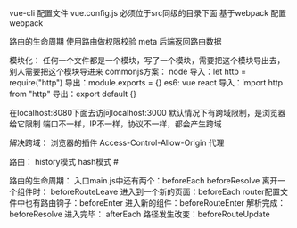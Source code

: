 vue-cli 
    配置文件 vue.config.js 必须位于src同级的目录下面
    基于webpack  配置webpack 

路由的生命周期
使用路由做权限校验
    meta
    后端返回路由数据

模块化：
    任何一个文件都是一个模块，写了一个模块，需要把这个模块导出去，别人需要把这个模块导进来
    commonjs方案： node
        导入：let http = require("http")
        导出：module.exports = {}
    es6: vue react
        导入：import http from "http"
        导出：export default {}

在localhost:8080下面去访问localhost:3000 默认情况下有跨域限制，是浏览器给它限制
端口不一样，IP不一样，协议不一样，都会产生跨域

解决跨域：
    浏览器的插件  Access-Control-Allow-Origin
    代理

路由：
    history模式
    hash模式  #

路由的生命周期：
    入口main.js中还有两个：beforeEach  beforeResolve
    离开一个组件时：  beforeRouteLeave 
    进入到一个新的页面：beforeEach
    router配置文件中也有路由钩子：beforeEnter
    进入新的组件：beforeRouteEnter 
    解析完成：beforeResolve 
    进入完毕： afterEach
    路径发生改变：beforeRouteUpdate 
